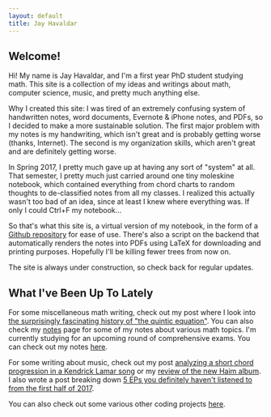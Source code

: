 ```yaml
---
layout: default
title: Jay Havaldar
---
```


## Welcome!

Hi! My name is Jay Havaldar, and I'm a first year PhD student studying math. This site is a collection of my ideas and writings about math, computer science, music, and pretty much anything else.

Why I created this site: I was tired of an extremely confusing system of handwritten notes, word documents, Evernote & iPhone notes, and PDFs, so I decided to make a more sustainable solution. The first major problem with my notes is my handwriting, which isn't great and is probably getting worse (thanks, Internet). The second is my organization skills, which aren't great and are definitely getting worse.

In Spring 2017, I pretty much gave up at having any sort of "system" at all. That semester, I pretty much just carried around one tiny moleskine notebook, which contained everything from chord charts to random thoughts to de-classified notes from all my classes. I realized this actually wasn't too bad of an idea, since at least I knew where everything was. If only I could Ctrl+F my notebook...

So that's what this site is, a virtual version of my notebook, in the form of a [Github repository](https://github.com/jhavaldar/jhavaldar.github.io) for ease of use. There's also a script on the backend that automatically renders the notes into PDFs using LaTeX for downloading and printing purposes. Hopefully I'll be killing fewer trees from now on.

The site is always under construction, so check back for regular updates.

## What I've Been Up To Lately

For some miscellaneous math writing, check out my post where I look into [the surprisingly fascinating history of "the quintic equation"](/post/2017/07/02/solvable2.html). You can also check my [notes](/notes) page for some of my notes about various math topics. I'm currently studying for an upcoming round of comprehensive exams. You can check out my notes [here](/notes_index).

For some writing about music, check out my post [analyzing a short chord progression in a Kendrick Lamar song](/post/2017/07/07/element.html) or my [review of the new Haim album](/post/2017/07/07/something-to-tell-you.html). I also wrote a post breaking down [5 EPs you definitely haven't listened to from the first half of 2017](/post/2017/07/19/albums2017.html).

You can also check out some various other coding projects [here](/projects). 
